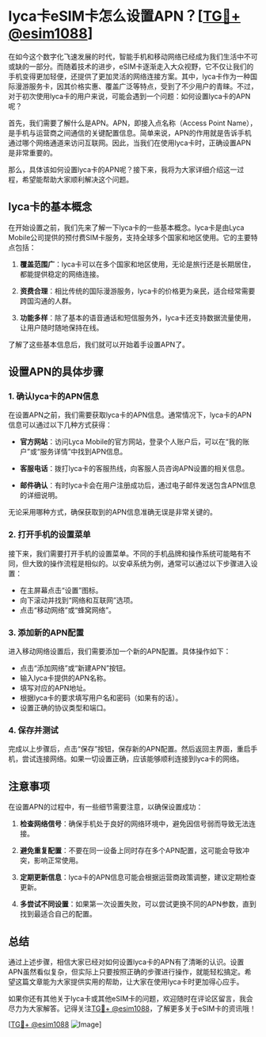 # lyca卡eSIM卡怎么设置APN？[[TG💪+ @esim1088](https://t.me/s/esim1088)]

在如今这个数字化飞速发展的时代，智能手机和移动网络已经成为我们生活中不可或缺的一部分。而随着技术的进步，eSIM卡逐渐走入大众视野，它不仅让我们的手机变得更加轻便，还提供了更加灵活的网络连接方案。其中，lyca卡作为一种国际漫游服务卡，因其价格实惠、覆盖广泛等特点，受到了不少用户的青睐。不过，对于初次使用lyca卡的用户来说，可能会遇到一个问题：如何设置lyca卡的APN呢？

首先，我们需要了解什么是APN。APN，即接入点名称（Access Point Name），是手机与运营商之间通信的关键配置信息。简单来说，APN的作用就是告诉手机通过哪个网络通道来访问互联网。因此，当我们在使用lyca卡时，正确设置APN是非常重要的。

那么，具体该如何设置lyca卡的APN呢？接下来，我将为大家详细介绍这一过程，希望能帮助大家顺利解决这个问题。

## lyca卡的基本概念

在开始设置之前，我们先来了解一下lyca卡的一些基本概念。lyca卡是由Lyca Mobile公司提供的预付费SIM卡服务，支持全球多个国家和地区使用。它的主要特点包括：

1. **覆盖范围广**：lyca卡可以在多个国家和地区使用，无论是旅行还是长期居住，都能提供稳定的网络连接。
   
2. **资费合理**：相比传统的国际漫游服务，lyca卡的价格更为亲民，适合经常需要跨国沟通的人群。

3. **功能多样**：除了基本的语音通话和短信服务外，lyca卡还支持数据流量使用，让用户随时随地保持在线。

了解了这些基本信息后，我们就可以开始着手设置APN了。

## 设置APN的具体步骤

### 1. 确认lyca卡的APN信息

在设置APN之前，我们需要获取lyca卡的APN信息。通常情况下，lyca卡的APN信息可以通过以下几种方式获得：

- **官方网站**：访问Lyca Mobile的官方网站，登录个人账户后，可以在“我的账户”或“服务详情”中找到APN信息。
  
- **客服电话**：拨打lyca卡的客服热线，向客服人员咨询APN设置的相关信息。

- **邮件确认**：有时lyca卡会在用户注册成功后，通过电子邮件发送包含APN信息的详细说明。

无论采用哪种方式，确保获取到的APN信息准确无误是非常关键的。

### 2. 打开手机的设置菜单

接下来，我们需要打开手机的设置菜单。不同的手机品牌和操作系统可能略有不同，但大致的操作流程是相似的。以安卓系统为例，通常可以通过以下步骤进入设置：

- 在主屏幕点击“设置”图标。
- 向下滚动并找到“网络和互联网”选项。
- 点击“移动网络”或“蜂窝网络”。

### 3. 添加新的APN配置

进入移动网络设置后，我们需要添加一个新的APN配置。具体操作如下：

- 点击“添加网络”或“新建APN”按钮。
- 输入lyca卡提供的APN名称。
- 填写对应的APN地址。
- 根据lyca卡的要求填写用户名和密码（如果有的话）。
- 设置正确的协议类型和端口。

### 4. 保存并测试

完成以上步骤后，点击“保存”按钮，保存新的APN配置。然后返回主界面，重启手机，尝试连接网络。如果一切设置正确，应该能够顺利连接到lyca卡的网络。

## 注意事项

在设置APN的过程中，有一些细节需要注意，以确保设置成功：

1. **检查网络信号**：确保手机处于良好的网络环境中，避免因信号弱而导致无法连接。

2. **避免重复配置**：不要在同一设备上同时存在多个APN配置，这可能会导致冲突，影响正常使用。

3. **定期更新信息**：lyca卡的APN信息可能会根据运营商政策调整，建议定期检查更新。

4. **多尝试不同设置**：如果第一次设置失败，可以尝试更换不同的APN参数，直到找到最适合自己的配置。

## 总结

通过上述步骤，相信大家已经对如何设置lyca卡的APN有了清晰的认识。设置APN虽然看似复杂，但实际上只要按照正确的步骤进行操作，就能轻松搞定。希望这篇文章能为大家提供实用的帮助，让大家在使用lyca卡时更加得心应手。

如果你还有其他关于lyca卡或其他eSIM卡的问题，欢迎随时在评论区留言，我会尽力为大家解答。记得关注[TG💪+ @esim1088](https://t.me/s/esim1088)，了解更多关于eSIM卡的资讯哦！

[[TG💪+ @esim1088](https://t.me/s/esim1088) ![Image](https://i.postimg.cc/4NQfJmqS/Snipaste-2025-05-13-00-14-12.png)]